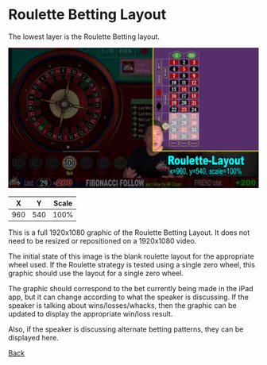 # Roulette Betting Layout

The lowest layer is the Roulette Betting layout.

![Betting Layout](img/Video-Layout-100-roulette-betting-layout.png)

|X|Y|Scale|
|-|-|-----|
|960|540|100%|

This is a full 1920x1080 graphic of the Roulette Betting Layout. It does not need to be resized or repositioned on a 1920x1080 video.

The initial state of this image is the blank roulette layout for the appropriate wheel used. If the Roulette strategy is tested using a single zero wheel, this graphic should use the layout for a single zero wheel.

The graphic should correspond to the bet currently being made in the iPad app, but it can change according to what the speaker is discussing. If the speaker is talking about wins/losses/whacks, then the graphic can be updated to display the appropriate win/loss result.

Also, if the speaker is discussing alternate betting patterns, they can be displayed here.

[Back](./)
